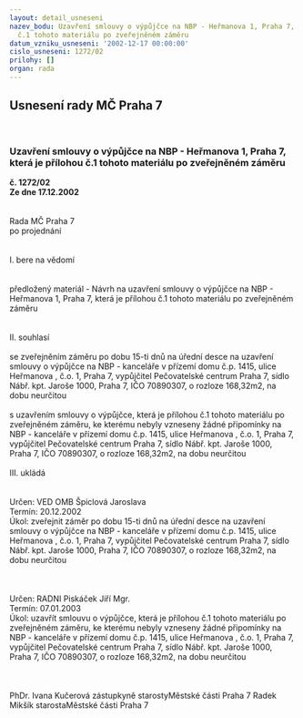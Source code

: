 ```yaml
---
layout: detail_usneseni
nazev_bodu: Uzavření smlouvy o výpůjčce na NBP - Heřmanova 1, Praha 7, která je přílohou
  č.1 tohoto materiálu po zveřejněném záměru
datum_vzniku_usneseni: '2002-12-17 00:00:00'
cislo_usneseni: 1272/02
prilohy: []
organ: rada
---
```

<div id="ucUsn_pList" class="usn">
	<span><h2>Usnesení rady MČ Praha 7 </h2>
<br></span><div class="standBody">
<span><h3>Uzavření smlouvy o výpůjčce na NBP - Heřmanova 1, Praha 7, která je přílohou č.1 tohoto materiálu po zveřejněném záměru</h3></span><div class="center">
		<strong>č. 1272/02</strong><br>
	</div>
<div class="center">
		<strong>Ze dne 17.12.2002</strong><br><br>
	</div>
<br>Rada MČ Praha 7<br>po projednání<br><br><br>I.	bere na vědomí<br><br> <br>předložený materiál - Návrh na uzavření smlouvy o výpůjčce na NBP - Heřmanova 1, Praha 7, která je přílohou č.1 tohoto materiálu po zveřejněném záměru  <br><br><br>II.	souhlasí <br><br>se zveřejněním záměru po dobu 15-ti dnů na úřední desce na uzavření smlouvy o výpůjčce na NBP - kanceláře v přízemí domu č.p. 1415, ulice Heřmanova , č.o. 1, Praha 7, vypůjčitel Pečovatelské centrum Praha 7, sídlo Nábř. kpt. Jaroše 1000, Praha 7, IČO 70890307, o rozloze 168,32m2, na dobu neurčitou  <br> <br>s uzavřením smlouvy o výpůjčce, která je přílohou č.1 tohoto materiálu po zveřejněném záměru, ke kterému nebyly vzneseny žádné připomínky na NBP - kanceláře v přízemí domu č.p. 1415, ulice Heřmanova , č.o. 1, Praha 7, vypůjčitel Pečovatelské centrum Praha 7, sídlo Nábř. kpt. Jaroše 1000, Praha 7, IČO 70890307, o rozloze 168,32m2, na dobu neurčitou   <br><br>III.	ukládá <br><br> <br>Určen:	VED OMB Špiclová Jaroslava<br>Termín: 20.12.2002<br>Úkol:	zveřejnit záměr po dobu 15-ti dnů na úřední desce na uzavření smlouvy o výpůjčce na NBP - kanceláře v přízemí domu č.p. 1415, ulice Heřmanova , č.o. 1, Praha 7, vypůjčitel Pečovatelské centrum Praha 7, sídlo Nábř. kpt. Jaroše 1000, Praha 7, IČO 70890307, o rozloze 168,32m2, na dobu neurčitou <br> <br><br> <br>Určen:	RADNI Piskáček Jiří Mgr.<br>Termín: 07.01.2003<br>Úkol:	uzavřít smlouvu o výpůjčce, která je přílohou č.1 tohoto materiálu po zveřejněném záměru, ke kterému nebyly vzneseny žádné připomínky na NBP - kanceláře v přízemí domu č.p. 1415, ulice Heřmanova , č.o. 1, Praha 7, vypůjčitel Pečovatelské centrum Praha 7, sídlo Nábř. kpt. Jaroše 1000, Praha 7, IČO 70890307, o rozloze 168,32m2, na dobu neurčitou <br> <br> <br>	<br>PhDr. Ivana Kučerová zástupkyně starostyMěstské části Praha 7	 Radek Mikšík starostaMěstské části Praha 7<br>	<br><br>
</div>
</div>